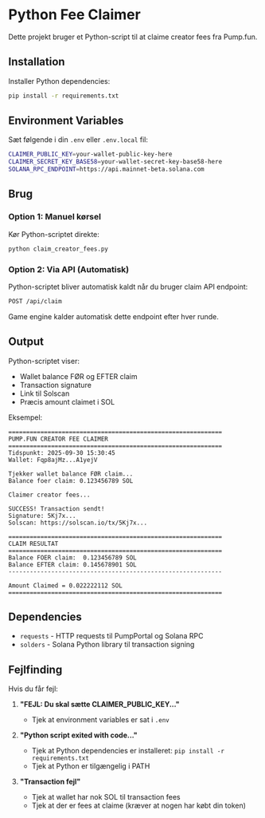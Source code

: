 # Python Fee Claimer

Dette projekt bruger et Python-script til at claime creator fees fra Pump.fun.

## Installation

Installer Python dependencies:

```bash
pip install -r requirements.txt
```

## Environment Variables

Sæt følgende i din `.env` eller `.env.local` fil:

```bash
CLAIMER_PUBLIC_KEY=your-wallet-public-key-here
CLAIMER_SECRET_KEY_BASE58=your-wallet-secret-key-base58-here
SOLANA_RPC_ENDPOINT=https://api.mainnet-beta.solana.com
```

## Brug

### Option 1: Manuel kørsel
Kør Python-scriptet direkte:

```bash
python claim_creator_fees.py
```

### Option 2: Via API (Automatisk)
Python-scriptet bliver automatisk kaldt når du bruger claim API endpoint:

```bash
POST /api/claim
```

Game engine kalder automatisk dette endpoint efter hver runde.

## Output

Python-scriptet viser:
- Wallet balance FØR og EFTER claim
- Transaction signature
- Link til Solscan
- Præcis amount claimet i SOL

Eksempel:
```
============================================================
PUMP.FUN CREATOR FEE CLAIMER
============================================================
Tidspunkt: 2025-09-30 15:30:45
Wallet: Fqp8ajMz...A1yejV

Tjekker wallet balance FØR claim...
Balance foer claim: 0.123456789 SOL

Claimer creator fees...

SUCCESS! Transaction sendt!
Signature: 5Kj7x...
Solscan: https://solscan.io/tx/5Kj7x...

============================================================
CLAIM RESULTAT
============================================================
Balance FOER claim:  0.123456789 SOL
Balance EFTER claim: 0.145678901 SOL
------------------------------------------------------------

Amount Claimed = 0.022222112 SOL
============================================================
```

## Dependencies

- `requests` - HTTP requests til PumpPortal og Solana RPC
- `solders` - Solana Python library til transaction signing

## Fejlfinding

Hvis du får fejl:

1. **"FEJL: Du skal sætte CLAIMER_PUBLIC_KEY..."**
   - Tjek at environment variables er sat i `.env`

2. **"Python script exited with code..."**
   - Tjek at Python dependencies er installeret: `pip install -r requirements.txt`
   - Tjek at Python er tilgængelig i PATH

3. **"Transaction fejl"**
   - Tjek at wallet har nok SOL til transaction fees
   - Tjek at der er fees at claime (kræver at nogen har købt din token)

